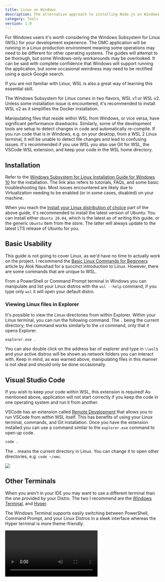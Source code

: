 ```yaml
---
title: Linux on Windows
description: The alternative approach to installing Node.js on Windows using WSL.
category: Tools
version: 1.0
---
```


For Windows users it's worth considering the Windows Subsystem for Linux (WSL) for your development experience. The OMC application will be running in a Linux production environment meaning some operations may need to be different for other operating systems. The guides will attempt to be thorough, but some Windows-only workarounds may be overlooked. It can be said with complete confidence that Windows will support running the application, but some occasional weirdness may need to be rectified using a quick Google search.

If you are not familiar with Linux, WSL is also a great way of learning this essential skill.

The Windows Subsystem for Linux comes in two flavors, WSL v1 or WSL v2. Unless some installation issue is encountered, it's recommended to install WSL v2 as it simplifies the Docker installation.

<alert type="warning">

Manipulating files that reside within WSL from Windows, or vice versa, have significant performance drawbacks. Similarly, some of the development tools are setup to detect changes in code and automatically re-compile. If you run code that is in Windows, e.g. on your desktop, from a WSL 2 Linux terminal, it will be unable to detect file changes and lead to confusing issues. It's recommended if you use WSL you also use Git for WSL, the VSCode WSL extension, and keep your code in the WSL home directory.

</alert>

## Installation

Refer to the [Windows Subsystem for Linux Installation Guide for Windows 10](https://docs.microsoft.com/en-us/windows/wsl/install-win10) for the installation. The link also refers to tutorials, FAQs, and some basic troubleshooting tips. Most issues encountered are likely due to Virtualization needing to be enabled (or in some cases, disabled) on your machine.

When you reach the [Install your Linux distribution of choice](https://docs.microsoft.com/en-us/windows/wsl/install-win10#install-your-linux-distribution-of-choice) part of the above guide, it's recommended to install the latest version of Ubuntu. You can install either `Ubuntu 20.04`, which is the latest as of writing this guide, or the generic `Ubuntu` item from the store. The latter will always update to the latest LTS release of Ubuntu for you.

## Basic Usability

This guide is not going to cover Linux, as we'd have no time to actually work on the project. I recommend the [Basic Linux Commands for Beginners](https://maker.pro/linux/tutorial/basic-linux-commands-for-beginners) article by Alok Naushad for a succinct introduction to Linux. However, there are some commands that are unique to WSL.

From a PowerShell or Command Prompt terminal in Windows you can manipulate and list your Linux distros with the `wsl --help` command, if you type only `wsl` it will open your default distro.

### Viewing Linux files in Explorer

It's possible to view the Linux directories from within Explorer. Within your Linux terminal, you can run the following command. The `.` being the current directory; the command works similarly to the `cd` command, only that it opens Explorer.

```
explorer.exe .
```

You can also double click on the address bar of explorer and type in `\\wsl$` and your active distros will be shown as network folders you can interact with. Keep in mind, as was warned above, manipulating files in this manner is not ideal and should only be done occasionally.

## Visual Studio Code

<alert type="danger">

If you wish to keep your code within WSL, this extension is required! As mentioned above, application will not start correctly if you keep the code in one operating system and run it from another.

</alert>

VSCode has an extension called [Remote Development](https://marketplace.visualstudio.com/items?itemName=ms-vscode-remote.vscode-remote-extensionpack) that allows you to run VSCode from within WSL itself. This has benefits of using your Linux terminal, commands, and Git installation. Once you have the extension installed you can use a command similar to the `explorer.exe` command to open up code.

```bash
code .
```

The `.` means the current directory in Linux. You can change it to open other directories, e.g. `code ~/omc`.

<img src="https://microsoft.github.io/vscode-remote-release/images/remote-wsl-open-code.gif" />

## Other Terminals

When you aren't in your IDE you may want to use a different terminal than the one provided by your Distro. The two I recommend are the [Windows Terminal](https://www.microsoft.com/en-us/p/windows-terminal/9n0dx20hk701?activetab=pivot:overviewtab), and [Hyper](https://hyper.is/).

The Windows Terminal supports easily switching between PowerShell, Command Prompt, and your Linux Distros in a sleek interface whereas the Hyper terminal is more theme-friendly.

<video controls="controls">
  <source src="/omc-app/videos/terminal.webm" type="video/webm">
</video>

[^1]: Hyper terminal running a compiler for documentation.
